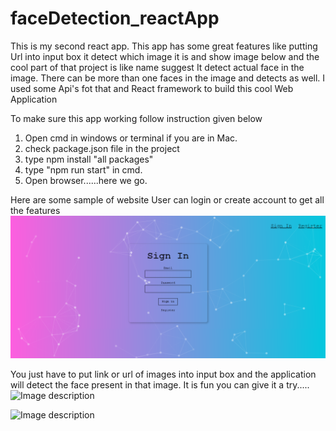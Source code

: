 # faceDetection_reactApp
This is my second react app. This app has some great features like putting Url into input box it detect which image it is and show image below and the cool part of that project is like name suggest It detect actual face in the image. There can be more than one faces in the image and detects as well. I used some Api's fot that and React framework to build this cool Web Application

To make sure this app working follow instruction given below
1. Open cmd in windows or terminal if you are in Mac.
2. check package.json file in the project
3. type npm install "all packages"
4. type "npm run start" in cmd.
5. Open browser......here we go.

Here are some sample of website
User can login or create account to get all the features
![Image description](https://github.com/Shashank358/faceDetection_reactApp/blob/master/Screenshot%20(1).png)

You just have to put link or url of images into input box and the application will detect the face present in that image.
It is fun you can give it a try.....
![Image description](https://drive.google.com/open?id=1QMJ5k5ONLPz0jtjns-Gw_B5g-7kmwUEg)

![Image description](https://drive.google.com/open?id=1gWXx5qppqTJGjXa1ttv17TMA4HhfcDQj)


